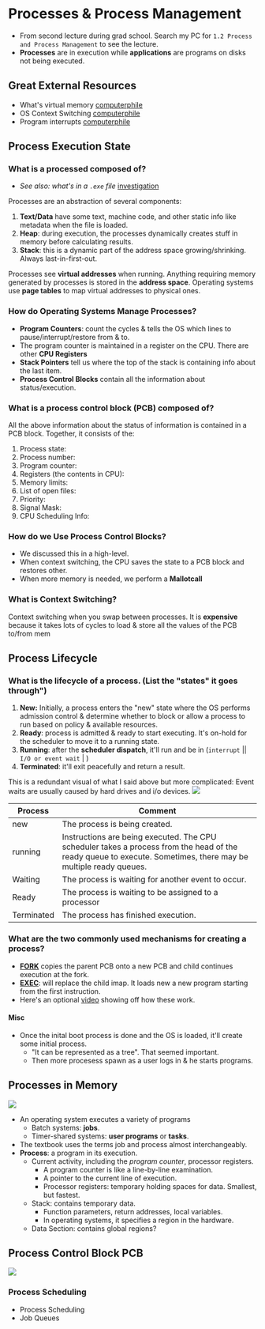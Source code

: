 # Processes & Process Management
* From second lecture during grad school. Search my PC for `1.2 Process and Process Management` to see the lecture.
* **Processes** are in execution while **applications** are programs on disks not being executed.

## Great External Resources
* What's virtual memory [computerphile](https://www.youtube.com/watch?v=5lFnKYCZT5o&pp=ygUfT3BlcmF0aW5nIHN5c3RlbXMgY29tcHV0ZXJwaGlsZQ%3D%3D)
* OS Context Switching [computerphile](https://www.youtube.com/watch?v=DKmBRl8j3Ak)
* Program interrupts [computerphile](https://www.youtube.com/watch?v=54BrU82ANww)

## Process Execution State
### What is a processed composed of?
* *See also: what's in a `.exe` file* [investigation](https://www.youtube.com/watch?v=-ojciptvVtY)

Processes are an abstraction of several components:
1. **Text/Data** have some text, machine code, and other static info like metadata when the file is loaded.
2. **Heap**: during execution, the processes dynamically creates stuff in memory before calculating results.
3. **Stack**: this is a dynamic part of the address space growing/shrinking. Always last-in-first-out.

Processes see **virtual addresses** when running. 
Anything requiring memory generated by processes is stored in the **address space**.
Operating systems use **page tables** to map virtual addresses to physical ones.

### How do Operating Systems Manage Processes?
* **Program Counters**: count the cycles & tells the OS which lines to pause/interrupt/restore from & to.
* The program counter is maintained in a register on the CPU. There are other **CPU Registers**
* **Stack Pointers** tell us where the top of the stack is containing info about the last item.
* **Process Control Blocks** contain all the information about status/execution. 

### What is a process control block (PCB) composed of?
All the above information about the status of information is contained in a PCB block. Together, it consists of the:
1. Process state: 
2. Process number: 
3. Program counter: 
4. Registers (the contents in CPU): 
5. Memory limits: 
6. List of open files: 
7. Priority: 
8. Signal Mask: 
9. CPU Scheduling Info: 

[//]: # (![img.png]&#40;../../.gitbook/assets/ProcessControlBlock.png&#41;)

### How do we Use Process Control Blocks? 
* We discussed this in a high-level. 
* When context switching, the CPU saves the state to a PCB block and restores other.
* When more memory is needed, we perform a **Mallotcall**

### What is Context Switching?
Context switching when you swap between processes. 
It is **expensive** because it takes lots of cycles to load & store all the values of the PCB to/from mem

## Process Lifecycle
### What is the lifecycle of a process. (List the "states" it goes through")
1. **New:** Initially, a process enters the "new" state where the OS performs admission control & determine whether
to block or allow a process to run based on policy & available resources.
2. **Ready**: process is admitted & ready to start executing. It's on-hold for the scheduler to move it to a running state.
3. **Running**: after the **scheduler dispatch**, it'll run and be in (`interrupt` || `I/O or event wait` | ) 
4. **Terminated**: it'll exit peacefully and return a result.

This is a redundant visual of what I said above but more complicated:
Event waits are usually caused by hard drives and i/o devices.
![](<../../.gitbook/assets/image (153).png>)

| Process    | Comment                                                                                                                                                        |
|------------|----------------------------------------------------------------------------------------------------------------------------------------------------------------|
| new        | The process is being created.                                                                                                                                  |
| running    | Instructions are being executed. The CPU scheduler takes a process from the head of the ready queue to execute. Sometimes, there may be multiple ready queues. |
| Waiting    | The process is waiting for another event to occur.                                                                                                             |
| Ready      | The process is waiting to be assigned to a processor                                                                                                           |
| Terminated | The process has finished execution.                                                                                                                            |

### What are the two commonly used mechanisms for creating a process?
* **[FORK](https://www.youtube.com/watch?v=9seb8hddeK4&t=0s)** copies the parent PCB onto a new PCB and child continues execution at the fork.
* **[EXEC](https://www.youtube.com/watch?v=mj2VjcOXXs4&t=0s)**: will replace the child imap. It loads new a new program starting from the first instruction.
* Here's an optional [video](https://www.youtube.com/watch?v=l64ySYHmMmY) showing off how these work.



#### Misc
* Once the inital boot process is done and the OS is loaded, it'll create some initial process. 
  * "It can be represented as a tree". That seemed important.
  * Then more procesess spawn as a user logs in & he starts programs.



## Processes in Memory

![](<../../.gitbook/assets/image (152).png>)

* An operating system executes a variety of programs
  * Batch systems: **jobs**.
  * Timer-shared systems: **user programs** or **tasks**.&#x20;
* The textbook uses the terms job and process almost interchangeably.
* **Process**: a program in its execution.
  * Current activity, including the _program counter_, processor registers.
    * A program counter is like a line-by-line examination.
    * A pointer to the current line of execution.
    * Processor registers: temporary holding spaces for data. Smallest, but fastest.
  * Stack: contains temporary data.
    * Function parameters, return addresses, local variables.
    * In operating systems, it specifies a region in the hardware.
  * Data Section: contains global regions?


## Process Control Block PCB

![](<../../.gitbook/assets/image (154).png>)

### Process Scheduling

* Process Scheduling
* Job Queues

